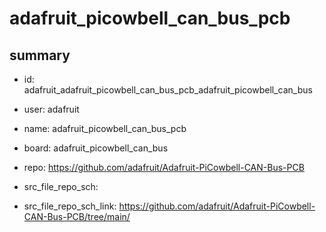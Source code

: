 # adafruit_picowbell_can_bus_pcb
 
## summary 
* id: adafruit_adafruit_picowbell_can_bus_pcb_adafruit_picowbell_can_bus
* user: adafruit
* name: adafruit_picowbell_can_bus_pcb
* board: adafruit_picowbell_can_bus
* repo: https://github.com/adafruit/Adafruit-PiCowbell-CAN-Bus-PCB



* src_file_repo_sch: 
* src_file_repo_sch_link: https://github.com/adafruit/Adafruit-PiCowbell-CAN-Bus-PCB/tree/main/






